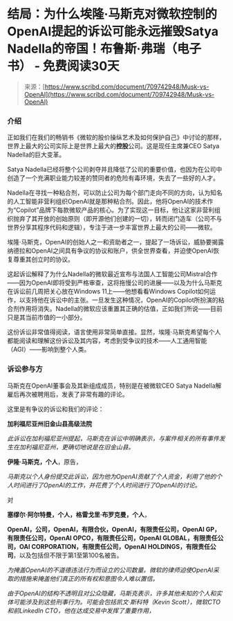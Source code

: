<!--yml

category: 未分类

日期：2024年5月27日 14:29:55

-->

# 结局：为什么埃隆·马斯克对微软控制的OpenAI提起的诉讼可能永远摧毁Satya Nadella的帝国！布鲁斯·弗瑞（电子书） - 免费阅读30天

> 来源：[https://www.scribd.com/document/709742948/Musk-vs-OpenAI](https://www.scribd.com/document/709742948/Musk-vs-OpenAI)

### 介绍

正如我们在我们的畅销书《微软的股价操纵艺术及如何保护自己》中讨论的那样，世界上最大的公司实际上是世界上最大的**控股**公司。这是现任主席兼CEO Satya Nadella的巨大变革。

Satya Nadella已经将整个公司剥夺并且降低了公司的重要价值，也因为在公司中创造了一个充满职业能力较差的赞同者的危险有毒环境，失去了一些好的人才。

Nadella在寻找一种粘合剂，可以防止公司为每个部门走向不同的方向，认为知名的人工智能非营利组织OpenAI就是那种粘合剂。因此，他将OpenAI的技术作为“Copilot”品牌下每款微软产品的核心。为了实现这一目标，他让这家非营利组织抛弃了其开放的创始原则（即开源他们创建的一切），转而闭门造车（公司不与世界分享其程序代码和逻辑），专注于进一步丰富世界上最大的公司——微软。

埃隆·马斯克，OpenAI的创始人之一和资助者之一，提起了一场诉讼，威胁要揭露纳德拉和OpenAI之间具有争议的协议和账户，供全世界查看，并迫使OpenAI恢复尊重其创立时的协议。

这起诉讼解释了为什么Nadella的微软最近宣布与法国人工智能公司Mistral合作——因为OpenAI即将受到严格审查，这将拖慢公司的进展——以及为什么马斯克在诉讼前几周把关心放在Windows 11上——他想看看Windows Copilot如何运作，以支持他在诉讼中的主张。一旦发生这种情况，OpenAI的Copilot所扮演的粘合剂作用将消失。Nadella的微软应该重置其正确的估值，正如我们所说——目前只是其当前市值的一小部分。

这份诉讼非常值得阅读，语言使用非常简单直接。显然，埃隆·马斯克希望每个人都能阅读和理解这份诉讼及其内容，考虑到受争议的技术——人工通用智能（AGI）——影响到整个人类。

### 诉讼参与方

马斯克在OpenAI董事会及其新组成成员，特别是在被微软CEO Satya Nadella解雇后再次被聘用后，发表了非常有趣的评论。

这里是有争议的诉讼和我们的评论：

**加利福尼亚州旧金山县高级法院**

*此诉讼在加利福尼亚州提起，马斯克在诉讼中明确表示，与案件相关的所有事件发生在加利福尼亚州，更确切地说是在旧金山县。*

**伊隆·马斯克，个人**，原告，

*马斯克以个人身份提交此诉讼，因为他为OpenAI贡献了个人资金，利用了他的个人时间进行了OpenAI的工作，并花费了个人时间进行了OpenAI的讨论。*

对

**塞缪尔·阿尔特曼，个人，格雷戈里·布罗克曼，个人**，

**OpenAI，公司，OpenAI，有限合伙，OpenAI，有限责任公司，OpenAI GP，有限责任公司，OpenAI OPCO，有限责任公司，OpenAI GLOBAL，有限责任公司，OAI CORPORATION，有限责任公司，OpenAI HOLDINGS，有限责任公司**，以及包括但不限于第1至第100名被告。

*为掩盖OpenAI的不道德违法行为而设立的公司数量。微软的律师迫使OpenAI采取的措施来掩盖他们真正的所有权和意图令人难以置信。*

*由于OpenAI的结构不透明且对公众隐藏，马斯克表示，许多其他未知的个人和实体可能涉及到这些刑事行为。可能会包括凯文·斯科特（Kevin Scott），微软CTO和前LinkedIn CTO，他在达成交易中发挥了重要作用，*
